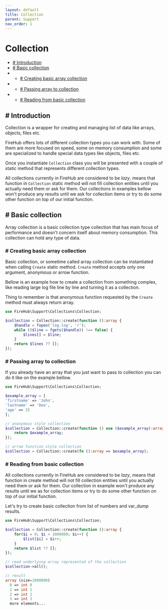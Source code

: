 ```yaml
---
layout: default
title: Collection
parent: Support
nav_order: 1
---
```

# Collection

- [# Introduction](#-introduction)
- [# Basic collection](#-basic-collection)
- - [# Creating basic array collection](#-creating-basic-array-collection)
- - [# Passing array to collection](#-passing-array-to-collection)
- - [# Reading from basic collection](#-reading-from-basic-collection)

## # Introduction

Collection is a wrapper for creating and managing list of data like arrays, objects, files etc.

FireHub offers lots of different collection types you can work with. Some of them are more focused
on speed,  some on memory consumption and some are specialized to handle special data types like
objects, files etc.

Once you instantiate `Collection` class you will be presented with a couple of static method that
represents different collection types.

All collections currently in FireHub are considered to be _lazy_, means that function in `Collection`
static method will not fill collection entities until you actually need them or ask for them.
Our collections in examples bellow won't produce any results until we ask for collection items or try to do
some other function on top of our initial function.

## # Basic collection
Array collection is a basic collection type collection that has main focus of performance
and doesn't concern itself about memory consumption.
This collection can hold any type of data.

### # Creating basic array collection

Basic collection, or sometime called array collection can be instantiated when calling `Create` static
method.
`Create` method accepts only one argument, anonymous or arrow function.

Bellow is an example how to create a collection from something complex, like reading
large log file line by line and turning it as a collection.

Thing to remember is that anonymous function requested by the `Create` method must always return array.

```php
use FireHub\Support\Collections\Collection;

$collection = Collection::create(function ():array {
    $handle = fopen('log.log', 'r');
    while (($line = fgets($handle)) !== false) {
        $lines[] = $line;
    }
    return $lines ?? [];
});
```

### # Passing array to collection

If you already have an array that you just want to pass to collection you can do it like on the
example bellow.

```php
use FireHub\Support\Collections\Collection;

$example_array = [
'firstname' => 'John',
'lastname' => 'Doe',
'age' => 25
];

// anonymous style collection
$collection = Collection::create(function () use ($example_array):array {
    return $example_array;
});

// arrow function style collection
$collection = Collection::create(fn ():array => $example_array);
```

### # Reading from basic collection

All collections currently in FireHub are considered to be _lazy_, means that function in create method
will not fill collection entities until you actually need them or ask for them.
Our collection in example won't produce any results until we as for collection items or try to do
some other function on top of our initial function.

Let's try to create basic collection from list of numbers and var_dump results.

```php
use FireHub\Support\Collections\Collection;

$collection = Collection::create(function ():array {
    for($i = 0; $i < 1000000; $i++) {
        $list[$i] = $i++;
    }
    return $list ?? [];
});

// read underlying array represented of the collection
$collection->all();

// result
array (size=1000000)
  0 => int 0
  1 => int 1
  2 => int 2
  3 => int 3
  more elements...
```
